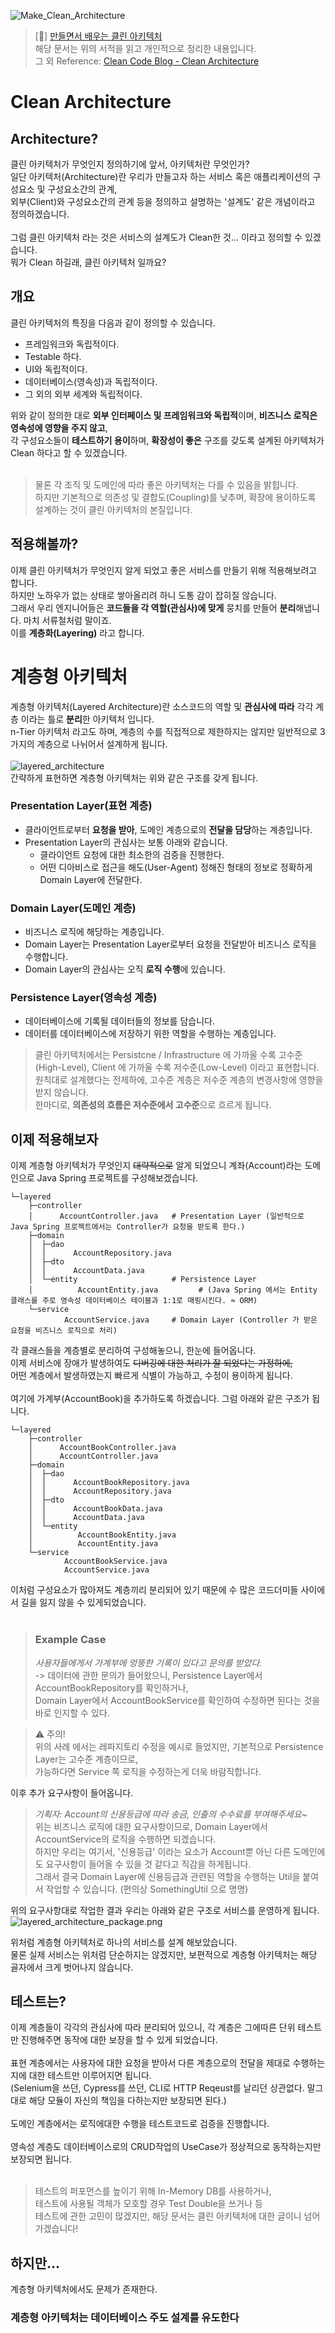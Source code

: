 ![Make_Clean_Architecture](https://github.com/Hongvengers/ArchitectureStudy/assets/66003338/17b06dba-64ca-4fe8-8859-d74ae18667bf)


> [📖] [만들면서 배우는 클린 아키텍처](https://wikibook.co.kr/clean-architecture/) <br>
> 해당 문서는 위의 서적을 읽고 개인적으로 정리한 내용입니다. <br>
> 그 외 Reference: [Clean Code Blog - Clean Architecture](http://blog.cleancoder.com/uncle-bob/2012/08/13/the-clean-architecture.html)

# Clean Architecture

## Architecture?
클린 아키텍처가 무엇인지 정의하기에 앞서, 아키텍처란 무엇인가? <br>
일단 아키텍처(Architecture)란 우리가 만들고자 하는 서비스 혹은 애플리케이션의 구성요소 및 구성요소간의 관계, <br>
외부(Client)와 구성요소간의 관계 등을 정의하고 설명하는 '설계도' 같은 개념이라고 정의하겠습니다. <br>
<br>
그럼 클린 아키텍처 라는 것은 서비스의 설계도가 Clean한 것... 이라고 정의할 수 있겠습니다. <br>
뭐가 Clean 하길래, 클린 아키텍처 일까요? <br>

## 개요
클린 아키텍처의 특징을 다음과 같이 정의할 수 있습니다.
- 프레임워크와 독립적이다.
- Testable 하다.
- UI와 독립적이다.
- 데이터베이스(영속성)과 독립적이다.
- 그 외의 외부 세계와 독립적이다.

위와 같이 정의한 대로 **외부 인터페이스 및 프레임워크와 독립적**이며, **비즈니스 로직은 영속성에 영향을 주지 않고**, <br>
각 구성요소들이 **테스트하기 용이**하며, **확장성이 좋은** 구조를 갖도록 설계된 아키텍처가 Clean 하다고 할 수 있겠습니다. <br>
<br>
> 물론 각 조직 및 도메인에 따라 좋은 아키텍처는 다를 수 있음을 밝힙니다. <br>
> 하지만 기본적으로 의존성 및 결합도(Coupling)를 낮추며, 확장에 용이하도록 설계하는 것이 클린 아키텍처의 본질입니다.

## 적용해볼까?
이제 클린 아키텍처가 무엇인지 알게 되었고 좋은 서비스를 만들기 위해 적용해보려고 합니다. <br>
하지만 노하우가 없는 상태로 쌓아올리려 하니 도통 감이 잡히질 않습니다. <br>
그래서 우리 엔지니어들은 **코드들을 각 역할(관심사)에 맞게** 뭉치를 만들어 **분리**해냅니다. 마치 서류철처럼 말이죠. <br>
이를 **계층화(Layering)** 라고 합니다.

# 계층형 아키텍처
계층형 아키텍처(Layered Architecture)란 소스코드의 역할 및 **관심사에 따라** 각각 계층 이라는 틀로 **분리**한 아키텍처 입니다. <br>
n-Tier 아키텍처 라고도 하며, 계층의 수를 직접적으로 제한하지는 않지만 일반적으로 3가지의 계층으로 나뉘어서 설계하게 됩니다. <br>
<br>
![layered_architecture](https://github.com/Hongvengers/ArchitectureStudy/assets/66003338/30a02110-57b4-4dc0-b750-27b51ec8eb97) <br>
간략하게 표현하면 계층형 아키텍처는 위와 같은 구조를 갖게 됩니다.
### Presentation Layer(표현 계층)
- 클라이언트로부터 **요청을 받아**, 도메인 계층으로의 **전달을 담당**하는 계층입니다.
- Presentation Layer의 관심사는 보통 아래와 같습니다.
  - 클라이언트 요청에 대한 최소한의 검증을 진행한다. 
  - 어떤 디아비스로 접근을 해도(User-Agent) 정해진 형태의 정보로 정확하게 Domain Layer에 전달한다.

### Domain Layer(도메인 계층)
- 비즈니스 로직에 해당하는 계층입니다.
- Domain Layer는 Presentation Layer로부터 요청을 전달받아 비즈니스 로직을 수행합니다. <br>
- Domain Layer의 관심사는 오직 **로직 수행**에 있습니다.

### Persistence Layer(영속성 계층)
- 데이터베이스에 기록될 데이터들의 정보를 담습니다.
- 데이터를 데이터베이스에 저장하기 위한 역할을 수행하는 계층입니다.

> 클린 아키텍처에서는 Persistcne / Infrastructure 에 가까울 수록 고수준(High-Level), Client 에 가까울 수록 저수준(Low-Level) 이라고 표현합니다. <br>
> 원칙대로 설계했다는 전제하에, 고수준 계층은 저수준 계층의 변경사항에 영향을 받지 않습니다. <br>
> 한마디로, **의존성의 흐름은 저수준에서 고수준**으로 흐르게 됩니다.

## 이제 적용해보자
이제 계층형 아키텍처가 무엇인지 ~~대략적으로~~ 알게 되었으니 계좌(Account)라는 도메인으로 Java Spring 프로젝트를 구성해보겠습니다.
```text
└─layered
    ├─controller
    │      AccountController.java   # Presentation Layer (일반적으로 Java Spring 프로젝트에서는 Controller가 요청을 받도록 한다.)
    ├─domain
    │  ├─dao
    │  │      AccountRepository.java
    │  ├─dto                        
    │  │      AccountData.java
    │  └─entity                     # Persistence Layer 
    │          AccountEntity.java         # (Java Spring 에서는 Entity 클래스를 주로 영속성 데이터베이스 테이블과 1:1로 매핑시킨다. ≈ ORM)
    └─service
            AccountService.java     # Domain Layer (Controller 가 받은 요청을 비즈니스 로직으로 처리)
```
각 클래스들을 계층별로 분리하여 구성해놓으니, 한눈에 들어옵니다. <br>
이제 서비스에 장애가 발생하여도 ~~디버깅에 대한 처리가 잘 되었다는 가정하에,~~ <br>
어떤 계층에서 발생하였는지 빠르게 식별이 가능하고, 수정이 용이하게 됩니다. <br>
<br>
여기에 가계부(AccountBook)을 추가하도록 하겠습니다. 그럼 아래와 같은 구조가 됩니다. <br>
```text
└─layered
    ├─controller
    │      AccountBookController.java
    │      AccountController.java
    ├─domain
    │  ├─dao
    │  │      AccountBookRepository.java
    │  │      AccountRepository.java
    │  ├─dto
    │  │      AccountBookData.java
    │  │      AccountData.java
    │  └─entity
    │          AccountBookEntity.java
    │          AccountEntity.java
    └─service
            AccountBookService.java
            AccountService.java
```
이처럼 구성요소가 많아져도 계층끼리 분리되어 있기 때문에 수 많은 코드더미들 사이에서 길을 잃지 않을 수 있게되었습니다. <br>
<br>
> ### Example Case
> _사용자들에게서 가계부에 엉뚱한 기록이 있다고 문의를 받았다._ <br>
> -> 데이터에 관한 문의가 들어왔으니, Persistence Layer에서 AccountBookRepository를 확인하거나,<br>
> Domain Layer에서 AccountBookService를 확인하여 수정하면 된다는 것을 바로 인지할 수 있다.

> ⚠️ 주의! <br> 
> 위의 사례 에서는 레파지토리 수정을 예시로 들었지만, 기본적으로 Persistence Layer는 고수준 계층이므로, <br>
> 가능하다면 Service 쪽 로직을 수정하는게 더욱 바람직합니다.

이후 추가 요구사항이 들어옵니다. <br>
> _기획자: Account의 신용등급에 따라 송금, 인출의 수수료를 부여해주세요~_ <br>
> 위는 비즈니스 로직에 대한 요구사항이므로, Domain Layer에서 AccountService의 로직을 수행하면 되겠습니다. <br>
> 하지만 우리는 여기서, '신용등급' 이라는 요소가 Account뿐 아닌 다른 도메인에도 요구사항이 들어올 수 있을 것 같다고 직감을 하게됩니다. <br>
> 그래서 결국 Domain Layer에 신용등급과 관련된 역할을 수행하는 Util을 붙여서 작업할 수 있습니다. (편의상 SomethingUtil 으로 명명)

위의 요구사항대로 작업한 결과 우리는 아래와 같은 구조로 서비스를 운영하게 됩니다. <br>
![layered_architecture_package.png](..%2F..%2Ffor_velog%2FClean_Architecture%2Flayered_architecture_package.png)

위처럼 계층형 아키텍처로 하나의 서비스를 설계 해보았습니다. <br>
물론 실제 서비스는 위처럼 단순하지는 않겠지만, 보편적으로 계층형 아키텍처는 해당 골자에서 크게 벗어나지 않습니다.

## 테스트는?
이제 계층들이 각각의 관심사에 따라 분리되어 있으니, 각 계층은 그에따른 단위 테스트만 진행해주면 동작에 대한 보장을 할 수 있게 되었습니다. <br>
<br>
표현 계층에서는 사용자에 대한 요청을 받아서 다른 계층으로의 전달을 제대로 수행하는지에 대한 테스트만 이루어지면 됩니다. <br>
(Selenium을 쓰던, Cypress를 쓰던, CLI로 HTTP Reqeust를 날리던 상관없다. 말그대로 해당 모듈이 자신의 책임을 다하는지만 보장되면 된다.) <br>
<br>
도메인 계층에서는 로직에대한 수행을 테스트코드로 검증을 진행합니다. <br>
<br>
영속성 계층도 데이터베이스로의 CRUD작업의 UseCase가 정상적으로 동작하는지만 보장되면 됩니다. <br>
<br>
> 테스트의 퍼포먼스를 높이기 위해 In-Memory DB를 사용하거나, <br>
> 테스트에 사용될 객체가 모호할 경우 Test Double을 쓰거나 등 <br>
> 테스트에 관한 고민이 많겠지만, 해당 문서는 클린 아키텍처에 대한 글이니 넘어가겠습니다!


## 하지만...
계층형 아키텍처에서도 문제가 존재한다.

### 계층형 아키텍처는 데이터베이스 주도 설계를 유도한다
